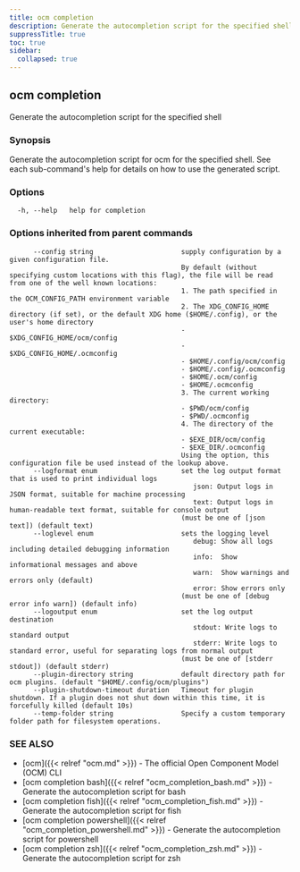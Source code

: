 ```yaml
---
title: ocm completion
description: Generate the autocompletion script for the specified shell.
suppressTitle: true
toc: true
sidebar:
  collapsed: true
---
```


## ocm completion

Generate the autocompletion script for the specified shell

### Synopsis

Generate the autocompletion script for ocm for the specified shell.
See each sub-command's help for details on how to use the generated script.


### Options

```
  -h, --help   help for completion
```

### Options inherited from parent commands

```
      --config string                      supply configuration by a given configuration file.
                                           By default (without specifying custom locations with this flag), the file will be read from one of the well known locations:
                                           1. The path specified in the OCM_CONFIG_PATH environment variable
                                           2. The XDG_CONFIG_HOME directory (if set), or the default XDG home ($HOME/.config), or the user's home directory
                                           - $XDG_CONFIG_HOME/ocm/config
                                           - $XDG_CONFIG_HOME/.ocmconfig
                                           - $HOME/.config/ocm/config
                                           - $HOME/.config/.ocmconfig
                                           - $HOME/.ocm/config
                                           - $HOME/.ocmconfig
                                           3. The current working directory:
                                           - $PWD/ocm/config
                                           - $PWD/.ocmconfig
                                           4. The directory of the current executable:
                                           - $EXE_DIR/ocm/config
                                           - $EXE_DIR/.ocmconfig
                                           Using the option, this configuration file be used instead of the lookup above.
      --logformat enum                     set the log output format that is used to print individual logs
                                              json: Output logs in JSON format, suitable for machine processing
                                              text: Output logs in human-readable text format, suitable for console output
                                           (must be one of [json text]) (default text)
      --loglevel enum                      sets the logging level
                                              debug: Show all logs including detailed debugging information
                                              info:  Show informational messages and above
                                              warn:  Show warnings and errors only (default)
                                              error: Show errors only
                                           (must be one of [debug error info warn]) (default info)
      --logoutput enum                     set the log output destination
                                              stdout: Write logs to standard output
                                              stderr: Write logs to standard error, useful for separating logs from normal output
                                           (must be one of [stderr stdout]) (default stderr)
      --plugin-directory string            default directory path for ocm plugins. (default "$HOME/.config/ocm/plugins")
      --plugin-shutdown-timeout duration   Timeout for plugin shutdown. If a plugin does not shut down within this time, it is forcefully killed (default 10s)
      --temp-folder string                 Specify a custom temporary folder path for filesystem operations.
```

### SEE ALSO

* [ocm]({{< relref "ocm.md" >}})	 - The official Open Component Model (OCM) CLI
* [ocm completion bash]({{< relref "ocm_completion_bash.md" >}})	 - Generate the autocompletion script for bash
* [ocm completion fish]({{< relref "ocm_completion_fish.md" >}})	 - Generate the autocompletion script for fish
* [ocm completion powershell]({{< relref "ocm_completion_powershell.md" >}})	 - Generate the autocompletion script for powershell
* [ocm completion zsh]({{< relref "ocm_completion_zsh.md" >}})	 - Generate the autocompletion script for zsh

